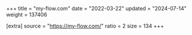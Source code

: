 +++
title = "my-flow.com"
date = "2022-03-22"
updated = "2024-07-14"
weight = 137406

[extra]
source = "https://my-flow.com/"
ratio = 2
size = 134
+++

